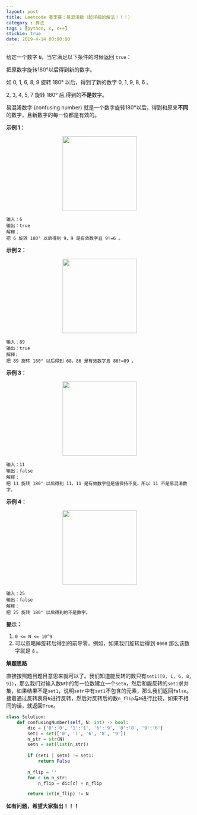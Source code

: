 ```yaml
---
layout: post
title: Leetcode 春季赛：易混淆数（超详细的解法！！！）
category : 算法
tags : [python, c, c++]
stickie: true
date: 2019-4-14 00:00:00
---
```


给定一个数字 `N`，当它满足以下条件的时候返回 `true`：

把原数字旋转180°以后得到新的数字。

如 0, 1, 6, 8, 9 旋转 180° 以后，得到了新的数字 0, 1, 9, 8, 6 。

2, 3, 4, 5, 7 旋转 180° 后,得到的**不是**数字。

易混淆数字 (confusing number) 就是一个数字旋转180°以后，得到和原来**不同**的数字，且新数字的每一位都是有效的。

**示例 1：**

<center class="half">
    <img src="https://raw.githubusercontent.com/wiki/luliyucoordinate/ImageBed/chunji-1/1268_1.png" width="200">
</center>

```
输入：6
输出：true
解释： 
把 6 旋转 180° 以后得到 9，9 是有效数字且 9!=6 。
```

**示例 2：**

<center class="half">
    <img src="https://raw.githubusercontent.com/wiki/luliyucoordinate/ImageBed/chunji-1/1268_2.png" width="200">
</center>

```
输入：89
输出：true
解释: 
把 89 旋转 180° 以后得到 68，86 是有效数字且 86!=89 。
```

**示例 3：**

<center class="half">
    <img src="https://raw.githubusercontent.com/wiki/luliyucoordinate/ImageBed/chunji-1/1268_3.png" width="200">
</center>

```
输入：11
输出：false
解释：
把 11 旋转 180° 以后得到 11，11 是有效数字但是值保持不变，所以 11 不是易混淆数字。 
```

**示例 4：**

<center class="half">
    <img src="https://raw.githubusercontent.com/wiki/luliyucoordinate/ImageBed/chunji-1/1268_4.png" width="200">
</center>

```
输入：25
输出：false
解释：
把 25 旋转 180° 以后得到的不是数字。
```

**提示：**

1. `0 <= N <= 10^9`
2. 可以忽略掉旋转后得到的前导零，例如，如果我们旋转后得到 `0008` 那么该数字就是 `8` 。

**解题思路**

直接按照题目题目意思来就可以了。我们知道能反转的数只有`set1([0, 1, 6, 8, 9])`，那么我们对输入数`N`中的每一位数建立一个`setn`，然后和能反转的`set1`求并集，如果结果不是`set1`，说明`setn`中有`set1`不包含的元素，那么我们返回`false`。接着通过反转表将`N`进行反转，然后对反转后的数`n_flip`与`N`进行比较，如果不相同的话，就返回`True`。

```python
class Solution:
    def confusingNumber(self, N: int) -> bool:
        dic = {'0':'0', '1':'1', '6':'9', '8':'8', '9':'6'}
        set1 = set(['0', '1', '6', '8', '9'])
        n_str = str(N)
        setn = set(list(n_str))
        
        if (set1 | setn) != set1:
            return False
        
        n_flip = ''
        for c in n_str:
            n_flip = dic[c] + n_flip

        return int(n_flip) != N
```

**如有问题，希望大家指出！！！**